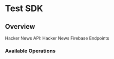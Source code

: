 # Test SDK


## Overview

Hacker News API: Hacker News Firebase Endpoints

### Available Operations

